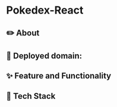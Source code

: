 # Pokedex-React

## ✏️ About

## 🔗 Deployed domain: []()

## ✨ Feature and Functionality

## 🔧 Tech Stack
